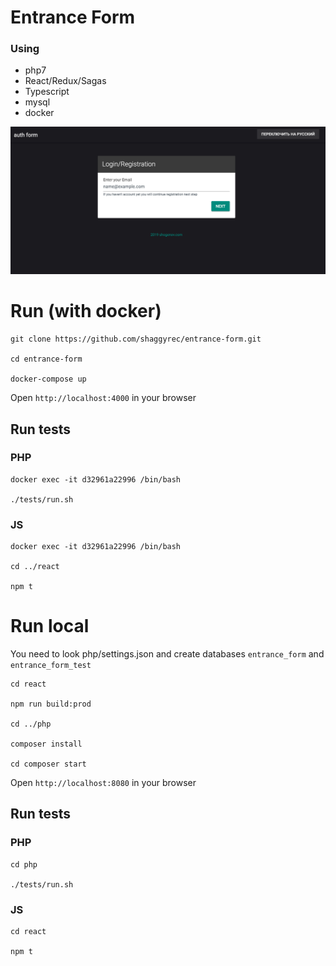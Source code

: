 # Entrance Form

### Using 
 - php7
 - React/Redux/Sagas
 - Typescript
 - mysql
 - docker
 

![form](screenshot.png)

# Run (with docker)

    git clone https://github.com/shaggyrec/entrance-form.git
    
    cd entrance-form
    
    docker-compose up

Open `http://localhost:4000` in your browser

## Run tests

### PHP
    docker exec -it d32961a22996 /bin/bash
    
    ./tests/run.sh
### JS
    docker exec -it d32961a22996 /bin/bash
    
    cd ../react 
    
    npm t
    
# Run local 
You need to look php/settings.json and create databases `entrance_form` and `entrance_form_test`

    cd react
    
    npm run build:prod
    
    cd ../php
    
    composer install
    
    cd composer start
    
Open `http://localhost:8080` in your browser

## Run tests

### PHP
    cd php
    
    ./tests/run.sh
### JS
    cd react
    
    npm t
